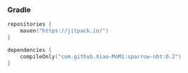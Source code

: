 ### Gradle
```kotlin
repositories {
    maven("https://jitpack.io/")
}
```
```kotlin
dependencies {
    compileOnly("com.github.Xiao-MoMi:sparrow-nbt:0.2")
}
```